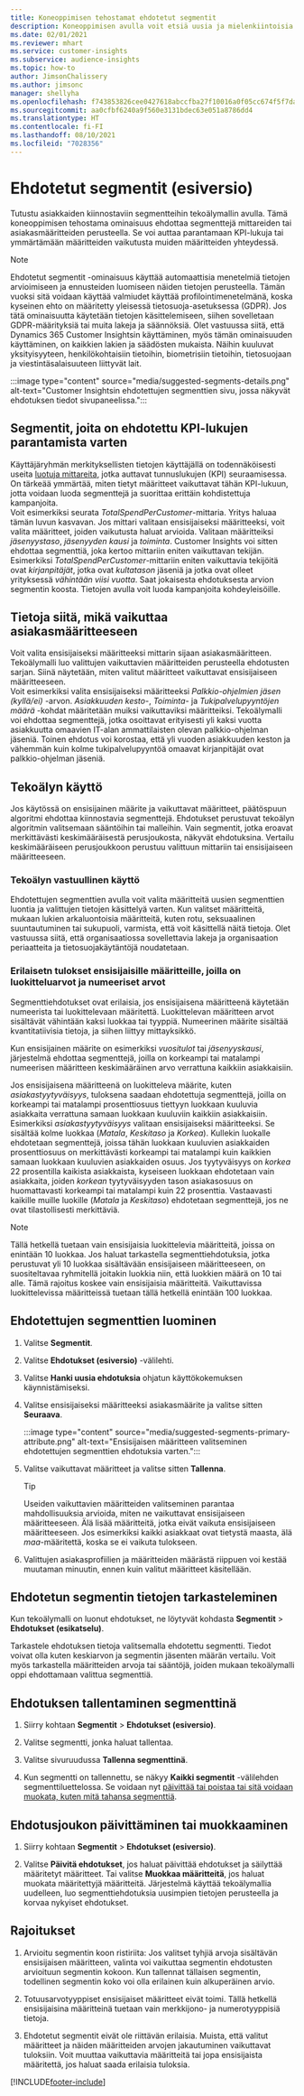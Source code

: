 ```yaml
---
title: Koneoppimisen tehostamat ehdotetut segmentit
description: Koneoppimisen avulla voit etsiä uusia ja mielenkiintoisia segmenttejä asiakasmääritteiden perusteella.
ms.date: 02/01/2021
ms.reviewer: mhart
ms.service: customer-insights
ms.subservice: audience-insights
ms.topic: how-to
author: JimsonChalissery
ms.author: jimsonc
manager: shellyha
ms.openlocfilehash: f743853826cee0427618abccfba27f10016a0f05cc674f5f7da2210366d60305
ms.sourcegitcommit: aa0cfbf6240a9f560e3131bdec63e051a8786dd4
ms.translationtype: HT
ms.contentlocale: fi-FI
ms.lasthandoff: 08/10/2021
ms.locfileid: "7028356"
---
```

# <a name="suggested-segments-preview"></a>Ehdotetut segmentit (esiversio)

Tutustu asiakkaiden kiinnostaviin segmentteihin tekoälymallin avulla. Tämä koneoppimisen tehostama ominaisuus ehdottaa segmenttejä mittareiden tai asiakasmääritteiden perusteella. Se voi auttaa parantamaan KPI-lukuja tai ymmärtämään määritteiden vaikutusta muiden määritteiden yhteydessä. 

> [!NOTE]
> Ehdotetut segmentit -ominaisuus käyttää automaattisia menetelmiä tietojen arvioimiseen ja ennusteiden luomiseen näiden tietojen perusteella. Tämän vuoksi sitä voidaan käyttää valmiudet käyttää profilointimenetelmänä, koska kyseinen ehto on määritetty yleisessä tietosuoja-asetuksessa (GDPR). Jos tätä ominaisuutta käytetään tietojen käsittelemiseen, siihen sovelletaan GDPR-määrityksiä tai muita lakeja ja säännöksiä. Olet vastuussa siitä, että Dynamics 365 Customer Insightsin käyttäminen, myös tämän ominaisuuden käyttäminen, on kaikkien lakien ja säädösten mukaista. Näihin kuuluvat yksityisyyteen, henkilökohtaisiin tietoihin, biometrisiin tietoihin, tietosuojaan ja viestintäsalaisuuteen liittyvät lait.

:::image type="content" source="media/suggested-segments-details.png" alt-text="Customer Insightsin ehdotettujen segmenttien sivu, jossa näkyvät ehdotuksen tiedot sivupaneelissa.":::

## <a name="suggested-segments-to-improve-your-kpis"></a>Segmentit, joita on ehdotettu KPI-lukujen parantamista varten

Käyttäjäryhmän merkityksellisten tietojen käyttäjällä on todennäköisesti useita [luotuja mittareita](measures.md), jotka auttavat tunnuslukujen (KPI) seuraamisessa. On tärkeää ymmärtää, miten tietyt määritteet vaikuttavat tähän KPI-lukuun, jotta voidaan luoda segmenttejä ja suorittaa erittäin kohdistettuja kampanjoita.   
Voit esimerkiksi seurata *TotalSpendPerCustomer*-mittaria. Yritys haluaa tämän luvun kasvavan. Jos mittari valitaan ensisijaiseksi määritteeksi, voit valita määritteet, joiden vaikutusta haluat arvioida. Valitaan määritteiksi *jäsenyystaso*, *jäsenyyden kausi* ja *toiminta*. Customer Insights voi sitten ehdottaa segmenttiä, joka kertoo mittariin eniten vaikuttavan tekijän. Esimerkiksi *TotalSpendPerCustomer*-mittariin eniten vaikuttavia tekijöitä ovat *kirjanpitäjät*, jotka ovat *kultatason* jäseniä ja jotka ovat olleet yrityksessä *vähintään viisi vuotta*. Saat jokaisesta ehdotuksesta arvion segmentin koosta. Tietojen avulla voit luoda kampanjoita kohdeyleisöille.

## <a name="understand-what-influences-a-customer-attribute"></a>Tietoja siitä, mikä vaikuttaa asiakasmääritteeseen

Voit valita ensisijaiseksi määritteeksi mittarin sijaan asiakasmääritteen. Tekoälymalli luo valittujen vaikuttavien määritteiden perusteella ehdotusten sarjan. Siinä näytetään, miten valitut määritteet vaikuttavat ensisijaiseen määritteeseen.   
Voit esimerkiksi valita ensisijaiseksi määritteeksi *Palkkio-ohjelmien jäsen (kyllä/ei)* -arvon. *Asiakkuuden kesto*-, *Toiminta*- ja *Tukipalvelupyyntöjen määrä* -kohdat määritetään muiksi vaikuttaviksi määritteiksi. Tekoälymalli voi ehdottaa segmenttejä, jotka osoittavat erityisesti yli kaksi vuotta asiakkuutta omaavien IT-alan ammattilaisten olevan palkkio-ohjelman jäseniä. Toinen ehdotus voi korostaa, että yli vuoden asiakkuuden keston ja vähemmän kuin kolme tukipalvelupyyntöä omaavat kirjanpitäjät ovat palkkio-ohjelman jäseniä. 

## <a name="artificial-intelligence-usage"></a>Tekoälyn käyttö

Jos käytössä on ensisijainen määrite ja vaikuttavat määritteet, päätöspuun algoritmi ehdottaa kiinnostavia segmenttejä. Ehdotukset perustuvat tekoälyn algoritmin valitsemaan sääntöihin tai malleihin. Vain segmentit, jotka eroavat merkittävästi keskimääräisestä perusjoukosta, näkyvät ehdotuksina. Vertailu keskimääräiseen perusjoukkoon perustuu valittuun mittariin tai ensisijaiseen määritteeseen.

### <a name="responsible-ai"></a>Tekoälyn vastuullinen käyttö

Ehdotettujen segmenttien avulla voit valita määritteitä uusien segmenttien luontia ja valittujen tietojen käsittelyä varten. Kun valitset määritteitä, mukaan lukien arkaluontoisia määritteitä, kuten rotu, seksuaalinen suuntautuminen tai sukupuoli, varmista, että voit käsittellä näitä tietoja. Olet vastuussa siitä, että organisaatiossa sovellettavia lakeja ja organisaation periaatteita ja tietosuojakäytäntöjä noudatetaan.

### <a name="different-results-for-primary-attributes-with-categorical-and-numeric-values"></a>Erilaisetn tulokset ensisijaisille määritteille, joilla on luokitteluarvot ja numeeriset arvot

Segmenttiehdotukset ovat erilaisia, jos ensisijaisena määritteenä käytetään numeerista tai luokittelevaan määritettä. Luokittelevan määritteen arvot sisältävät vähintään kaksi luokkaa tai tyyppiä. Numeerinen määrite sisältää kvantitatiivisia tietoja, ja siihen liittyy mittayksikkö.

Kun ensisijainen määrite on esimerkiksi *vuositulot* tai *jäsenyyskausi*, järjestelmä ehdottaa segmenttejä, joilla on korkeampi tai matalampi numeerisen määritteen keskimääräinen arvo verrattuna kaikkiin asiakkaisiin.

Jos ensisijaisena määritteenä on luokitteleva määrite, kuten *asiakastyytyväisyys*, tuloksena saadaan ehdotettuja segmenttejä, joilla on korkeampi tai matalampi prosenttiosuus tiettyyn luokkaan kuuluvia asiakkaita verrattuna samaan luokkaan kuuluviin kaikkiin asiakkaisiin. Esimerkiksi *asiakastyytyväisyys* valitaan ensisijaiseksi määritteeksi. Se sisältää kolme luokkaa (*Matala*, *Keskitaso* ja *Korkea*). Kullekin luokalle ehdotetaan segmenttejä, joissa tähän luokkaan kuuluvien asiakkaiden prosenttiosuus on merkittävästi korkeampi tai matalampi kuin kaikkien samaan luokkaan kuuluvien asiakkaiden osuus. Jos tyytyväisyys on *korkea* 22 prosentilla kaikista asiakkaista, kyseiseen luokkaan ehdotetaan vain asiakkaita, joiden *korkean* tyytyväisyyden tason asiakasosuus on huomattavasti korkeampi tai matalampi kuin 22 prosenttia. Vastaavasti kaikille muille luokille (*Matala* ja *Keskitaso*) ehdotetaan segmenttejä, jos ne ovat tilastollisesti merkittäviä.

> [!NOTE]
> Tällä hetkellä tuetaan vain ensisijaisia luokittelevia määritteitä, joissa on enintään 10 luokkaa. Jos haluat tarkastella segmenttiehdotuksia, jotka perustuvat yli 10 luokkaa sisältävään ensisijaiseen määritteeseen, on suositeltavaa ryhmitellä joitakin luokkia niin, että luokkien määrä on 10 tai alle. Tämä rajoitus koskee vain ensisijaisia määritteitä. Vaikuttavissa luokittelevissa määritteissä tuetaan tällä hetkellä enintään 100 luokkaa.

## <a name="generate-suggested-segments"></a>Ehdotettujen segmenttien luominen

1. Valitse **Segmentit**.

1. Valitse **Ehdotukset (esiversio)** -välilehti.

1. Valitse **Hanki uusia ehdotuksia** ohjatun käyttökokemuksen käynnistämiseksi.

1. Valitse ensisijaiseksi määritteeksi asiakasmäärite ja valitse sitten **Seuraava**.

   :::image type="content" source="media/suggested-segments-primary-attribute.png" alt-text="Ensisijaisen määritteen valitseminen ehdotettujen segmenttien ehdotuksia varten.":::

1. Valitse vaikuttavat määritteet ja valitse sitten **Tallenna**.
   
   > [!TIP]
   > Useiden vaikuttavien määritteiden valitseminen parantaa mahdollisuuksia arvioida, miten ne vaikuttavat ensisijaiseen määritteeseen. Älä lisää määritteitä, jotka eivät vaikuta ensisijaiseen määritteeseen. Jos esimerkiksi kaikki asiakkaat ovat tietystä maasta, älä *maa*-määritettä, koska se ei vaikuta tulokseen.

1. Valittujen asiakasprofiilien ja määritteiden määrästä riippuen voi kestää muutaman minuutin, ennen kuin valitut määritteet käsitellään. 

## <a name="view-details-of-a-suggested-segment"></a>Ehdotetun segmentin tietojen tarkasteleminen

Kun tekoälymalli on luonut ehdotukset, ne löytyvät kohdasta **Segmentit** > **Ehdotukset (esikatselu)**.
 
Tarkastele ehdotuksen tietoja valitsemalla ehdotettu segmentti. Tiedot voivat olla kuten keskiarvon ja segmentin jäsenten määrän vertailu. Voit myös tarkastella määritteiden arvoja tai sääntöjä, joiden mukaan tekoälymalli oppi ehdottamaan valittua segmenttiä.

## <a name="save-a-suggestion-as-a-segment"></a>Ehdotuksen tallentaminen segmenttinä

1. Siirry kohtaan **Segmentit** > **Ehdotukset (esiversio)**.

1. Valitse segmentti, jonka haluat tallentaa. 

1. Valitse sivuruudussa **Tallenna segmenttinä**. 

1. Kun segmentti on tallennettu, se näkyy **Kaikki segmentit** -välilehden segmenttiluettelossa. Se voidaan nyt [päivittää tai poistaa tai sitä voidaan muokata, kuten mitä tahansa segmenttiä](segments.md).

## <a name="refresh-or-edit-a-set-of-suggestions"></a>Ehdotusjoukon päivittäminen tai muokkaaminen

1. Siirry kohtaan **Segmentit** > **Ehdotukset (esiversio)**.

1. Valitse **Päivitä ehdotukset**, jos haluat päivittää ehdotukset ja säilyttää määritetyt määritteet. Tai valitse **Muokkaa määritteitä**, jos haluat muokata määritettyjä määritteitä. Järjestelmä käyttää tekoälymallia uudelleen, luo segmenttiehdotuksia uusimpien tietojen perusteella ja korvaa nykyiset ehdotukset.

## <a name="limitations"></a>Rajoitukset

1. Arvioitu segmentin koon ristiriita: Jos valitset tyhjiä arvoja sisältävän ensisijaisen määritteen, valinta voi vaikuttaa segmentin ehdotusten arvioituun segmentin kokoon. Kun tallennat tällaisen segmentin, todellinen segmentin koko voi olla erilainen kuin alkuperäinen arvio.
 
2. Totuusarvotyyppiset ensisijaiset määritteet eivät toimi. Tällä hetkellä ensisijaisina määritteinä tuetaan vain merkkijono- ja numerotyyppisiä tietoja.

3. Ehdotetut segmentit eivät ole riittävän erilaisia. Muista, että valitut määritteet ja näiden määritteiden arvojen jakautuminen vaikuttavat tuloksiin. Voit muuttaa vaikuttavia määritteitä tai jopa ensisijaista määritettä, jos haluat saada erilaisia tuloksia.



[!INCLUDE[footer-include](../includes/footer-banner.md)]
